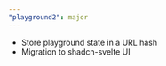```yaml
---
"playground2": major
---
```


- Store playground state in a URL hash
- Migration to shadcn-svelte UI
